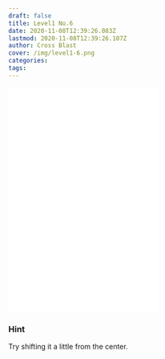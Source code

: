 ```yaml
---
draft: false
title: Level1 No.6
date: 2020-11-08T12:39:26.083Z
lastmod: 2020-11-08T12:39:26.107Z
author: Cross Blast
cover: /img/level1-6.png
categories:
tags:
---
```

<p><iframe style="height: 450px;" src="//fervent-lumiere-0e0ee3.netlify.app/#/blast/level1-6" frameborder="0" scrolling="no" allowfullscreen=""></iframe></p>

### Hint

Try shifting it a little from the center.